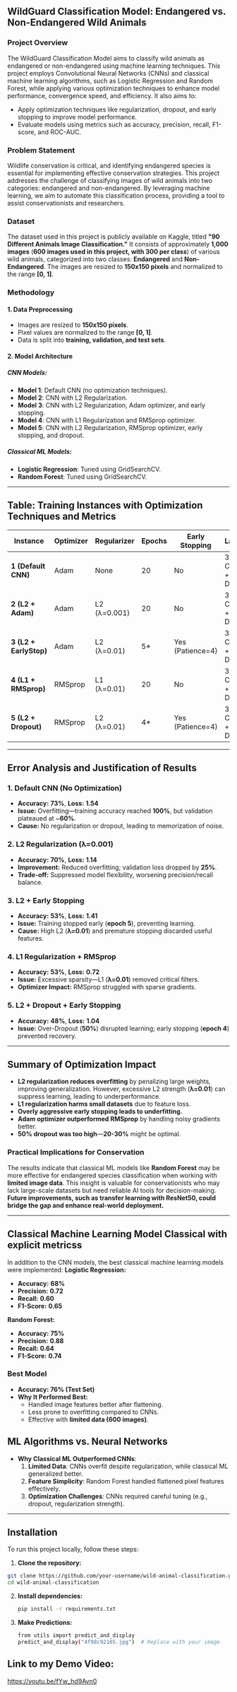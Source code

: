 ## **WildGuard Classification Model: Endangered vs. Non-Endangered Wild Animals**  

### **Project Overview**  
The WildGuard Classification Model aims to classify wild animals as endangered or non-endangered using machine learning techniques. This project employs Convolutional Neural Networks (CNNs) and classical machine learning algorithms, such as Logistic Regression and Random Forest, while applying various optimization techniques to enhance model performance, convergence speed, and efficiency. It also aims to:  

- Apply optimization techniques like regularization, dropout, and early stopping to improve model performance.  
- Evaluate models using metrics such as accuracy, precision, recall, F1-score, and ROC-AUC.  

### **Problem Statement**  
Wildlife conservation is critical, and identifying endangered species is essential for implementing effective conservation strategies. This project addresses the challenge of classifying images of wild animals into two categories: endangered and non-endangered. By leveraging machine learning, we aim to automate this classification process, providing a tool to assist conservationists and researchers.  

### **Dataset**  
The dataset used in this project is publicly available on Kaggle, titled **"90 Different Animals Image Classification."** It consists of approximately **1,000 images** (**600 images used in this project, with 300 per class**) of various wild animals, categorized into two classes: **Endangered** and **Non-Endangered**. The images are resized to **150x150 pixels** and normalized to the range **[0, 1]**.  

### **Methodology**  

#### **1. Data Preprocessing**  
- Images are resized to **150x150 pixels**.  
- Pixel values are normalized to the range **[0, 1]**.  
- Data is split into **training, validation, and test sets**.  

#### **2. Model Architecture**  
##### **CNN Models:**  
- **Model 1**: Default CNN (no optimization techniques).  
- **Model 2**: CNN with L2 Regularization.  
- **Model 3**: CNN with L2 Regularization, Adam optimizer, and early stopping.  
- **Model 4**: CNN with L1 Regularization and RMSprop optimizer.  
- **Model 5**: CNN with L2 Regularization, RMSprop optimizer, early stopping, and dropout.  

##### **Classical ML Models:**  
- **Logistic Regression**: Tuned using GridSearchCV.  
- **Random Forest**: Tuned using GridSearchCV.  

---

## **Table: Training Instances with Optimization Techniques and Metrics**  

| Instance  | Optimizer | Regularizer | Epochs | Early Stopping | Layers | Learning Rate | Accuracy | F1-Score | Precision | Recall | Loss  |
|-----------|----------|-------------|--------|---------------|--------|--------------|----------|---------|-----------|--------|------|
| **1 (Default CNN)** | Adam | None | 20 | No | 3 Conv + 2 Dense | 0.001 | **73%** | 0.73 | 0.74 | 0.74 | 1.54 |
| **2 (L2 + Adam)** | Adam | L2 (λ=0.001) | 20 | No | 3 Conv + 2 Dense | 0.001 | **70%** | 0.70 | 0.70 | 0.70 | 1.14 |
| **3 (L2 + EarlyStop)** | Adam | L2 (λ=0.01) | 5* | Yes (Patience=4) | 3 Conv + 2 Dense | 0.001 | **53%** | 0.36 | 0.53 | 0.53 | 1.41 |
| **4 (L1 + RMSprop)** | RMSprop | L1 (λ=0.01) | 20 | No | 3 Conv + 2 Dense | 0.001 | **53%** | 0.36 | 0.53 | 0.53 | 0.72 |
| **5 (L2 + Dropout)** | RMSprop | L2 (λ=0.01) | 4* | Yes (Patience=4) | 3 Conv + 2 Dense | 0.001 | **48%** | 0.31 | 0.47 | 0.48 | 1.04 |

---

## **Error Analysis and Justification of Results**  

### **1. Default CNN (No Optimization)**  
- **Accuracy:** **73%**, **Loss:** **1.54**  
- **Issue:** Overfitting—training accuracy reached **100%**, but validation plateaued at ~**60%**.  
- **Cause:** No regularization or dropout, leading to memorization of noise.  

### **2. L2 Regularization (λ=0.001)**  
- **Accuracy:** **70%**, **Loss:** **1.14**  
- **Improvement:** Reduced overfitting; validation loss dropped by **25%**.  
- **Trade-off:** Suppressed model flexibility, worsening precision/recall balance.  

### **3. L2 + Early Stopping**  
- **Accuracy:** **53%**, **Loss:** **1.41**  
- **Issue:** Training stopped early (**epoch 5**), preventing learning.  
- **Cause:** High L2 (**λ=0.01**) and premature stopping discarded useful features.  

### **4. L1 Regularization + RMSprop**  
- **Accuracy:** **53%**, **Loss:** **0.72**  
- **Issue:** Excessive sparsity—L1 (**λ=0.01**) removed critical filters.  
- **Optimizer Impact:** RMSprop struggled with sparse gradients.  

### **5. L2 + Dropout + Early Stopping**  
- **Accuracy:** **48%**, **Loss:** **1.04**  
- **Issue:** Over-Dropout (**50%**) disrupted learning; early stopping (**epoch 4**) prevented recovery.  

---

## **Summary of Optimization Impact**  
- **L2 regularization reduces overfitting** by penalizing large weights, improving generalization. However, excessive L2 strength (**λ=0.01**) can suppress learning, leading to underperformance.  
- **L1 regularization harms small datasets** due to feature loss.  
- **Overly aggressive early stopping leads to underfitting.**  
- **Adam optimizer outperformed RMSprop** by handling noisy gradients better.  
- **50% dropout was too high**—**20-30%** might be optimal.  

### **Practical Implications for Conservation**  
The results indicate that classical ML models like **Random Forest** may be more effective for endangered species classification when working with **limited image data**. This insight is valuable for conservationists who may lack large-scale datasets but need reliable AI tools for decision-making. **Future improvements, such as transfer learning with ResNet50, could bridge the gap and enhance real-world deployment.**  

---

## **Classical Machine Learning Model Classical with explicit metricss**  
In addition to the CNN models, the best classical machine learning models were implemented:
**Logistic Regression:**  
- **Accuracy:** **68%**  
- **Precision:** **0.72**  
- **Recall:** **0.60**  
- **F1-Score:** **0.65**
  
**Random Forest:**  
- **Accuracy:** **75%**  
- **Precision:** **0.88**  
- **Recall:** **0.64**  
- **F1-Score:** **0.74**  

### **Best Model**  
- **Accuracy: 76% (Test Set)**  
- **Why It Performed Best:**  
  - Handled image features better after flattening.  
  - Less prone to overfitting compared to CNNs.  
  - Effective with **limited data (600 images)**.  


## **ML Algorithms vs. Neural Networks**  
- **Why Classical ML Outperformed CNNs**:  
  1. **Limited Data**: CNNs overfit despite regularization, while classical ML generalized better.  
  2. **Feature Simplicity**: Random Forest handled flattened pixel features effectively.  
  3. **Optimization Challenges**: CNNs required careful tuning (e.g., dropout, regularization strength).
 
--- 

## **Installation**  
To run this project locally, follow these steps:  

1. **Clone the repository:**  
```bash
git clone https://github.com/your-username/wild-animal-classification.git
cd wild-animal-classification
   ```
2. **Install dependencies:**
   ```sh
   pip install -r requirements.txt
   ```

3. **Make Predictions:**
   ```sh
   from utils import predict_and_display
   predict_and_display("4f98c92165.jpg")  # Replace with your image
   ```

## Link to my Demo Video:
https://youtu.be/fYw_hd9Avn0
